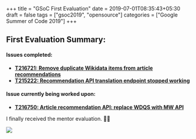 +++
title = "GSoC First Evaluation"
date = 2019-07-01T08:35:43+05:30
draft = false
tags = ["gsoc2019", "opensource"]
categories = ["Google Summer of Code 2019"]
+++

## First Evaluation Summary:

#### Issues completed:

- [**T216721: Remove duplicate Wikidata items from article recommendations**](https://phabricator.wikimedia.org/T216721)
- [**T215222: Recommendation API translation endpoint stopped working**](https://phabricator.wikimedia.org/T215222)

#### Issue currently being worked upon:
- [**T216750: Article recommendation API: replace WDQS with MW API**](https://phabricator.wikimedia.org/T216750)

I finally received the mentor evaluation. 🎉🎉

<img src="/img/gsoc-3.png" id="eval1">


<style type="text/css">
	#eval1 {
		box-shadow: none;
	}
</style>
